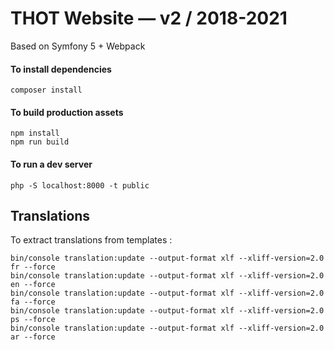 # THOT Website — v2 / 2018-2021

Based on Symfony 5 + Webpack

#### To install dependencies

    composer install

#### To build production assets

    npm install
    npm run build

#### To run a dev server

    php -S localhost:8000 -t public

## Translations

To extract translations from templates :

    bin/console translation:update --output-format xlf --xliff-version=2.0 fr --force
    bin/console translation:update --output-format xlf --xliff-version=2.0 en --force
    bin/console translation:update --output-format xlf --xliff-version=2.0 fa --force
    bin/console translation:update --output-format xlf --xliff-version=2.0 ps --force
    bin/console translation:update --output-format xlf --xliff-version=2.0 ar --force

